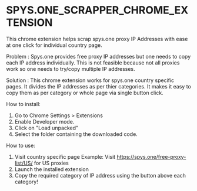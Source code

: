 # SPYS.ONE_SCRAPPER_CHROME_EXTENSION
This chrome extension helps scrap spys.one proxy IP Addresses with ease at one click for individual country page.

Problem : 
Spys.one provides free proxy IP addresses but one needs to copy each IP address individually. 
This is not feasible because not all proxies work so one needs to try/copy multiple IP addresses.

Solution :
This chrome extension works for spys.one country specific pages. It divides the IP addresses as per thier categories.
It makes it easy to copy them as per category or whole page via single button click.

How to install:
1. Go to Chrome Settings > Extensions
2. Enable Developer mode.
3. Click on "Load unpacked"
4. Select the folder containing the downloaded code.

How to use:
1. Visit country specific page
Example: Visit https://spys.one/free-proxy-list/US/ for US proxies
2. Launch the installed extension 
3. Copy the required category of IP address using the button above each category!

